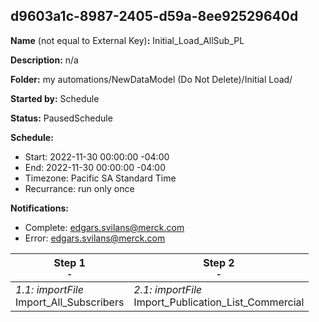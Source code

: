 ## d9603a1c-8987-2405-d59a-8ee92529640d

**Name** (not equal to External Key)**:** Initial_Load_AllSub_PL

**Description:** n/a

**Folder:** my automations/NewDataModel (Do Not Delete)/Initial Load/

**Started by:** Schedule

**Status:** PausedSchedule

**Schedule:**

* Start: 2022-11-30 00:00:00 -04:00
* End: 2022-11-30 00:00:00 -04:00
* Timezone: Pacific SA Standard Time
* Recurrance: run only once

**Notifications:**

* Complete: edgars.svilans@merck.com
* Error: edgars.svilans@merck.com

| Step 1<br>_<small>-</small>_ | Step 2<br>_<small>-</small>_ |
| --- | --- |
| _1.1: importFile_<br>Import_All_Subscribers | _2.1: importFile_<br>Import_Publication_List_Commercial |

